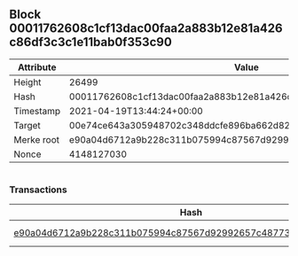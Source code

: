 ## Block 00011762608c1cf13dac00faa2a883b12e81a426c86df3c3c1e11bab0f353c90

Attribute | Value
--- | ---
Height | 26499
Hash | 00011762608c1cf13dac00faa2a883b12e81a426c86df3c3c1e11bab0f353c90
Timestamp | 2021-04-19T13:44:24+00:00
Target | 00e74ce643a305948702c348ddcfe896ba662d82c1a228faf4ad12250f07334e
Merke root | e90a04d6712a9b228c311b075994c87567d92992657c487737f3b21aeeef16b5
Nonce | 4148127030

```

```

### Transactions

Hash | Amount
--- | ---
[e90a04d6712a9b228c311b075994c87567d92992657c487737f3b21aeeef16b5](e90a04d6712a9b228c311b075994c87567d92992657c487737f3b21aeeef16b5.md) | 10.00000000 SKEPTI 
